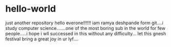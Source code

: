 # hello-world
just another repository
hello everone!!!!!!
iam ramya deshpande form git....i study computer science.......one of the most boring sub in the world for few people.....i hope i wll successed in this without any difficulty...
let this gnesh festival bring a great joy in ur lyf....
